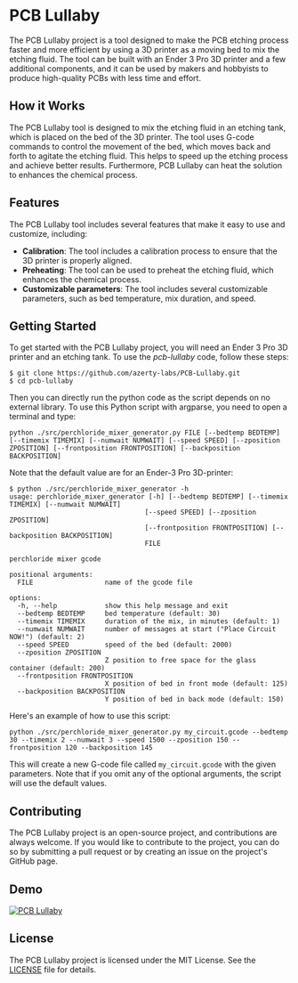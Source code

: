 # PCB Lullaby

The PCB Lullaby project is a tool designed to make the PCB etching process faster and more efficient by using a 3D printer as a moving bed to mix the etching fluid. The tool can be built with an Ender 3 Pro 3D printer and a few additional components, and it can be used by makers and hobbyists to produce high-quality PCBs with less time and effort.

## How it Works

The PCB Lullaby tool is designed to mix the etching fluid in an etching tank, which is placed on the bed of the 3D printer. The tool uses G-code commands to control the movement of the bed, which moves back and forth to agitate the etching fluid. This helps to speed up the etching process and achieve better results. Furthermore, PCB Lullaby can heat the solution to enhances the chemical process.

## Features

The PCB Lullaby tool includes several features that make it easy to use and customize, including:

- **Calibration**: The tool includes a calibration process to ensure that the 3D printer is properly aligned.
- **Preheating**: The tool can be used to preheat the etching fluid, which enhances the chemical process.
- **Customizable parameters**: The tool includes several customizable parameters, such as bed temperature, mix duration, and speed.

## Getting Started

To get started with the PCB Lullaby project, you will need an Ender 3 Pro 3D printer and an etching tank. To use the _pcb-lullaby_ code, follow these steps:

```
$ git clone https://github.com/azerty-labs/PCB-Lullaby.git
$ cd pcb-lullaby
```

Then you can directly run the python code as the script depends on no external library. To use this Python script with argparse, you need to open a terminal and type:

```
python ./src/perchloride_mixer_generator.py FILE [--bedtemp BEDTEMP] [--timemix TIMEMIX] [--numwait NUMWAIT] [--speed SPEED] [--zposition ZPOSITION] [--frontposition FRONTPOSITION] [--backposition BACKPOSITION]
```

Note that the default value are for an Ender-3 Pro 3D-printer:

```
$ python ./src/perchloride_mixer_generator -h
usage: perchloride_mixer_generator [-h] [--bedtemp BEDTEMP] [--timemix TIMEMIX] [--numwait NUMWAIT]
                                  [--speed SPEED] [--zposition ZPOSITION]
                                  [--frontposition FRONTPOSITION] [--backposition BACKPOSITION]
                                  FILE

perchloride mixer gcode

positional arguments:
  FILE                  name of the gcode file

options:
  -h, --help            show this help message and exit
  --bedtemp BEDTEMP     bed temperature (default: 30)
  --timemix TIMEMIX     duration of the mix, in minutes (default: 1)
  --numwait NUMWAIT     number of messages at start ("Place Circuit NOW!") (default: 2)
  --speed SPEED         speed of the bed (default: 2000)
  --zposition ZPOSITION
                        Z position to free space for the glass container (default: 200)
  --frontposition FRONTPOSITION
                        X position of bed in front mode (default: 125)
  --backposition BACKPOSITION
                        Y position of bed in back mode (default: 150)
```

Here's an example of how to use this script:

```
python ./src/perchloride_mixer_generator.py my_circuit.gcode --bedtemp 30 --timemix 2 --numwait 3 --speed 1500 --zposition 150 --frontposition 120 --backposition 145
```

This will create a new G-code file called `my_circuit.gcode` with the given parameters. Note that if you omit any of the optional arguments, the script will use the default values.

## Contributing

The PCB Lullaby project is an open-source project, and contributions are always welcome. If you would like to contribute to the project, you can do so by submitting a pull request or by creating an issue on the project's GitHub page.

## Demo

[![PCB Lullaby](https://img.youtube.com/vi/_3DP3HD8CqY/0.jpg)](http://www.youtube.com/watch?v=_3DP3HD8CqY)

## License

The PCB Lullaby project is licensed under the MIT License. See the [LICENSE](LICENSE) file for details.
